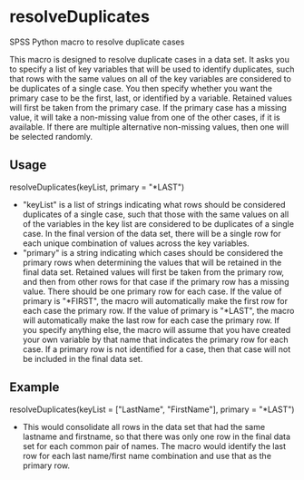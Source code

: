 # resolveDuplicates
SPSS Python macro to resolve duplicate cases

This macro is designed to resolve duplicate cases in a data set. It asks you to specify a list of key variables that will be used to identify duplicates, such that rows with the same values on all of the key variables are considered to be duplicates of a single case. You then specify whether you want the primary case to be the first, last, or identified by a variable. Retained values will first be taken from the primary case. If the primary case has a missing value, it will take a non-missing value from one of the other cases, if it is available. If there are multiple alternative non-missing values, then one will be selected randomly.

## Usage 
resolveDuplicates(keyList, primary = "*LAST")
* "keyList" is a list of strings indicating what rows should be considered duplicates of a single case, such that those with the same values on all of the variables in the key list are considered to be duplicates of a single case. In the final version of the data set, there will be a single row for each unique combination of values across the key variables.
* "primary" is a string indicating which cases should be considered the primary rows when determining the values that will be retained in the final data set. Retained values will first be taken from the primary row, and then from other rows for that case if the primary row has a missing value. There should be one primary row for each case. If the value of primary is "*FIRST", the macro will automatically make the first row for each case the primary row. If the value of primary is "*LAST", the macro will automatically make the last row for each case the primary row. If you specify anything else, the macro will assume that you have created your own variable by that name that indicates the primary row for each case. If a primary row is not identified for a case, then that case will not be included in the final data set.

## Example
resolveDuplicates(keyList = ["LastName", "FirstName"],
primary = "*LAST")
* This would consolidate all rows in the data set that had the same lastname and firstname, so that there was only one row in the final data set for each common pair of names. The macro would identify the last row for each last name/first name combination and use that as the primary row. 


